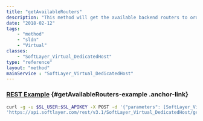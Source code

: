```yaml
---
title: "getAvailableRouters"
description: "This method will get the available backend routers to order a dedicated host. "
date: "2018-02-12"
tags:
    - "method"
    - "sldn"
    - "Virtual"
classes:
    - "SoftLayer_Virtual_DedicatedHost"
type: "reference"
layout: "method"
mainService : "SoftLayer_Virtual_DedicatedHost"
---
```


### [REST Example](#getAvailableRouters-example) <a href="/article/rest/"><i class="fas fa-question"></i></a> {#getAvailableRouters-example .anchor-link} 
```bash
curl -g -u $SL_USER:$SL_APIKEY -X POST -d '{"parameters": [SoftLayer_Virtual_DedicatedHost]}' \
'https://api.softlayer.com/rest/v3.1/SoftLayer_Virtual_DedicatedHost/getAvailableRouters'
```
